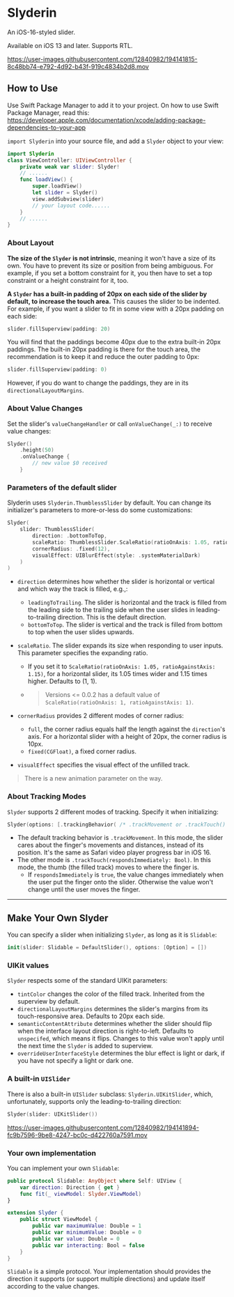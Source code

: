 # Slyderin

An iOS-16-styled slider.

Available on iOS 13 and later. Supports RTL.

https://user-images.githubusercontent.com/12840982/194141815-8c48bb74-e792-4d92-b43f-919c4834b2d8.mov

## How to Use

Use Swift Package Manager to add it to your project. On how to use Swift Package Manager, read this: https://developer.apple.com/documentation/xcode/adding-package-dependencies-to-your-app

`import Slyderin` into your source file, and add a `Slyder` object to your view:

```Swift
import Slyderin
class ViewController: UIViewController {   
    private weak var slider: Slyder!
	// ......
    func loadView() {
        super.loadView()
        let slider = Slyder()
        view.addSubview(slider)
        // your layout code......
    }
	// ......
}
```

### About Layout

**The size of the `Slyder` is not intrinsic**, meaning it won't have a size of its own. You have to prevent its size or position from being ambiguous. For example, if you set a bottom constraint for it, you then have to set a top constraint or a height constraint for it, too. 



**A `Slyder` has a built-in padding of 20px on each side of the slider by default, to increase the touch area.** This causes the slider to be indented. For example, if you want a slider to fit in some view with a 20px padding on each side:

```swift
slider.fillSuperview(padding: 20)
```

You will find that the paddings become 40px due to the extra built-in 20px paddings. The built-in 20px padding is there for the touch area, the recommendation is to keep it and reduce the outer padding to 0px:

```swift
slider.fillSuperview(padding: 0)
```

However, if you do want to change the paddings, they are in its `directionalLayoutMargins`.



### About Value Changes

Set the slider's `valueChangeHandler` or call `onValueChange(_:)` to receive value changes:

```Swift
Slyder()
    .height(50)
    .onValueChange {
		// new value $0 received
    }
```





### Parameters of the default slider

Slyderin uses `Slyderin.ThumblessSlider` by default. You can change its initializer's parameters to more-or-less do some customizations:

```Swift
Slyder(
    slider: ThumblessSlider(
        direction: .bottomToTop,
        scaleRatio: ThumblessSlider.ScaleRatio(ratioOnAxis: 1.05, ratioAgainstAxis: 1.15),
        cornerRadius: .fixed(12),
        visualEffect: UIBlurEffect(style: .systemMaterialDark)
    )
)
```

- `direction` determines how whether the slider is horizontal or vertical and which way the track is filled, e.g.,: 

    - `leadingToTrailing`. The slider is horizontal and the track is filled from the leading side to the trailing side when the user slides in leading-to-trailing direction. This is the default direction.
    - `bottomToTop`. The slider is vertical and the track is filled from bottom to top when the user slides upwards.

- `scaleRatio`. The slider expands its size when responding to user inputs. This parameter specifies the expanding ratio. 

    - If you set it to `ScaleRatio(ratioOnAxis: 1.05, ratioAgainstAxis: 1.15)`, for a horizontal slider, its 1.05 times wider and 1.15 times higher. Defaults to (1, 1).

    - > Versions <= 0.0.2 has a default value of `ScaleRatio(ratioOnAxis: 1, ratioAgainstAxis: 1)`.

- `cornerRadius` provides 2 different modes of corner radius:

    - `full`, the corner radius equals half the length against the `direction`'s axis. For a horizontal slider with a height of 20px, the corner radius is 10px.
    - `fixed(CGFloat)`, a fixed corner radius.

- `visualEffect` specifies the visual effect of the unfilled track.

> There is a new animation parameter on the way.



### About Tracking Modes

`Slyder` supports 2 different modes of tracking. Specify it when initializing: 

```Swift
Slyder(options: [.trackingBehavior( /* .trackMovement or .trackTouch() */ )])
```

- The default tracking behavior is `.trackMovement`. In this mode, the slider cares about the finger's movements and distances, instead of its position. It's the same as Safari video player progress bar in iOS 16.
- The other mode is `.trackTouch(respondsImmediately: Bool)`. In this mode, the thumb (the filled track) moves to where the finger is. 
    - If `respondsImmediately` is `true`, the value changes immediately when the user put the finger onto the slider. Otherwise the value won't change until the user moves the finger.




---

## Make Your Own Slyder

You can specify a slider when initializing `Slyder`, as long as it is `Slidable`:

```Swift
init(slider: Slidable = DefaultSlider(), options: [Option] = [])
```



### UIKit values

`Slyder` respects some of the standard UIKit parameters:

- `tintColor` changes the color of the filled track. Inherited from the superview by default.
- `directionalLayoutMargins` determines the slider's margins from its touch-responsive area. Defaults to 20px each side.
- `semanticContentAttribute` determines whether the slider should flip when the interface layout direction is right-to-left. Defaults to `unspecifed`, which means it flips. Changes to this value won't apply until the next time the `Slyder` is added to superview.
- `overrideUserInterfaceStyle` determines the blur effect is light or dark, if you have not specify a light or dark one.



### A built-in `UISlider`

There is also a built-in `UISlider` subclass: `Slyderin.UIKitSlider`, which, unfortunately, supports only the leading-to-trailing direction:

```Swift
Slyder(slider: UIKitSlider())
```

https://user-images.githubusercontent.com/12840982/194141894-fc9b7596-9be8-4247-bc0c-d422760a7591.mov

### Your own implementation

You can implement your own `Slidable`:

```Swift
public protocol Slidable: AnyObject where Self: UIView {
    var direction: Direction { get }
    func fit(_ viewModel: Slyder.ViewModel)
}

extension Slyder {
    public struct ViewModel {
        public var maximumValue: Double = 1
        public var minimumValue: Double = 0
        public var value: Double = 0
        public var interacting: Bool = false
    }
}
```

`Slidable` is a simple protocol. Your implementation should provides the direction it supports (or support multiple directions) and update itself according  to the value changes.


